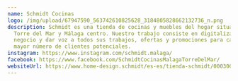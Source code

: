 ```yaml
---
name: Schmidt Cocinas
logo: /img/upload/67947590_563742610825628_3184805828662132736_n.png
description: Schmidt es una tienda de cocinas y muebles del hogar situada en
  Torre del Mar y Málaga centro. Nuestro trabajo consiste en digitalizar su
  negocio y dar voz a todos sus trabajos, ofertas y promociones para captar el
  mayor número de clientes potenciales.
instagram: https://www.instagram.com/schmidt.malaga/
facebook: https://www.facebook.com/SchmidtCocinasMalagaTorreDelMar/
websiteUrl: https://www.home-design.schmidt/es-es/tienda-schmidt/0003001966-malaga
---
```

